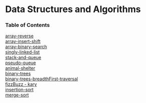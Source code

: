 # Data Structures and Algorithms

### Table of Contents

[array-reverse](./401/array-reverse/README.md)\
[array-insert-shift](./401/array-insert-shift/README.md)\
[array-binary-search](./401/array-binary-search/README.md)\
[singly-linked-list](./401/linked-list/README.md)\
[stack-and-queue](./401/stack-and-queue/README.md)\
[pseudo-queue](./401/stack-and-queue/pseudoQueue/README.md)\
[animal-shelter](./401/stack-and-queue/animal-shelter/README.md)\
[binary-trees](./401/trees/README.md)\
[binary-trees-breadthFirst-traversal](./401/trees/breadthFirst.js)\
[fizzBuzz - kary](./401/trees/kary/fizzBuzzTree.js)\
[insertion-sort](./401/insertion-sort/README.md)\
[merge-sort](./401/merge-sort/README.md)
